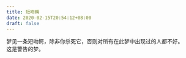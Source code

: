 ```yaml
---
title: 短吻鳄
date: 2020-02-15T20:54:12+08:00
draft: false
---
```


梦见一条短吻鳄，除非你杀死它，否则对所有在此梦中出现过的人都不好。<br>
这是警告的梦。<br>
